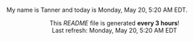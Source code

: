 My name is Tanner and today is Monday, May 20, 5:20 AM EDT.

<p align="center">This <i>README</i> file is generated <b>every 3 hours</b>!</br>Last refresh: Monday, May 20, 5:20 AM EDT<br /></p>
